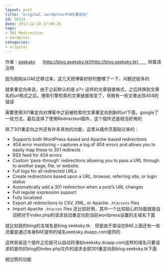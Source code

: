 ```yaml
---
layout: post
title: "original：wordpress中301重定向"
id: 36114
date: 2013-12-10 17:08:26
tags: 
- 301 Redirection
- wordpress
categories: 
- original
---
```


作者：[seeksky](http://blog.seeksky.tk/index.php/aboutseeksky/ "seeksky")      [http://blog.seeksky.tk](http://blog.seeksky.tk)        转载请注明

因为刚刚从GAE迁移过来，这几天把博客好好的整理了一下，问题还挺多的

就拿重定向来说，由于之前默认的是 p?= 这样的文章链接格式，之后转换到文章名的url格式之后，搜索引擎检索的文章链接改变了，导致有一些文章出现404的错误

需要使用301重定向对博客中之前被检索的文章重定向到新的url下面，google了一些方法，最后选择了使用Redirection插件，这个插件还是相当好用的

除了301重定向之外还有许多其他的功能，这里从插件页面贴过来的：

*   Supports both WordPress-based and Apache-based redirections
*   404 error monitoring – captures a log of 404 errors and allows you to easily map these to 301 redirects
*   RSS feed for 404 errors
*   Custom ‘pass-through’ redirections allowing you to pass a URL through to another page, file, or website.
*   Full logs for all redirected URLs
*   Create redirections based upon a URL, browser, referring site, or login status
*   Automatically add a 301 redirection when a post’s URL changes
*   Full regular expression support
*   Fully localized
*   Export all redirections to CSV, XML, or Apache `.htaccess` files
*   Import Apache `.htacces` files
还比较好用，其中一个比较贴心的功能就是自动把对于index.php的请求自动重定向到当前wordpress设置的主域名下面

就比如我的blog的主域名是blog.seeksky.tk    但是由于架设在BAE上面还有一些流量是通过本身BAE提供的域名seeksky.duapp.com提供的

这样安装这个插件之后就可以自动将诸如seeksky.duapp.com这样的域名只要请求的是你的blog的index.php文件的请求全部301重定向到blog.seeksky.tk下面

相当赞的功能